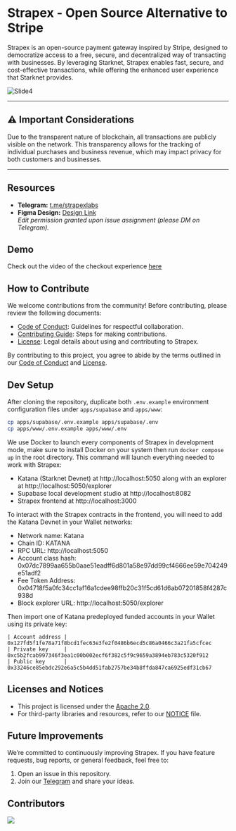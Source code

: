 # **Strapex - Open Source Alternative to Stripe**

Strapex is an open-source payment gateway inspired by Stripe, designed to democratize access to a free, secure, and decentralized way of transacting with businesses. By leveraging Starknet, Strapex enables fast, secure, and cost-effective transactions, while offering the enhanced user experience that Starknet provides.

![Slide4](https://github.com/user-attachments/assets/b9e4e13c-938e-4c29-a684-d94a084c0adf)

---

## **⚠️ Important Considerations**

Due to the transparent nature of blockchain, all transactions are publicly visible on the network. This transparency allows for the tracking of individual purchases and business revenue, which may impact privacy for both customers and businesses.

---

## **Resources**

- **Telegram:** [t.me/strapexlabs](https://t.me/strapexlabs)
- **Figma Design:** [Design Link](https://www.figma.com/design/1ZUxHzVqJw9vlY65cyYyvP/Untitled?node-id=0-1&t=a9OW5jcHrQkMgH0k-1)  
  _Edit permission granted upon issue assignment (please DM on Telegram)._

## **Demo**

Check out the video of the checkout experience [here](https://github.com/user-attachments/assets/9c8908ce-e0cc-44d8-b332-2873ce5cdb5c)

## **How to Contribute**

We welcome contributions from the community! Before contributing, please review the following documents:

- [Code of Conduct](CODE_OF_CONDUCT.md): Guidelines for respectful collaboration.
- [Contributing Guide](CONTRIBUTING.md): Steps for making contributions.
- [License](LICENSE): Legal details about using and contributing to Strapex.

By contributing to this project, you agree to abide by the terms outlined in our [Code of Conduct](CODE_OF_CONDUCT.md) and [License](LICENSE).

## **Dev Setup**

After cloning the repository, duplicate both `.env.example` environment configuration files under `apps/supabase` and `apps/www`:

```sh
cp apps/supabase/.env.example apps/supabase/.env
cp apps/www/.env.example apps/www/.env
```

We use Docker to launch every components of Strapex in development mode, make sure to install Docker on your system then run `docker compose up` in the root directory.
This command will launch everything needed to work with Strapex:

- Katana (Starknet Devnet) at http://localhost:5050 along with an explorer at http://localhost:5050/explorer
- Supabase local development studio at http://localhost:8082
- Strapex frontend at http://localhost:3000

To interact with the Strapex contracts in the frontend, you will need to add the Katana Devnet in your Wallet networks:

- Network name: Katana
- Chain ID: KATANA
- RPC URL: http://localhost:5050
- Account class hash: 0x07dc7899aa655b0aae51eadff6d801a58e97dd99cf4666ee59e704249e51adf2
- Fee Token Address: 0x04718f5a0fc34cc1af16a1cdee98ffb20c31f5cd61d6ab07201858f4287c938d
- Block explorer URL: http://localhost:5050/explorer

Then import one of Katana predeployed funded accounts in your Wallet using its private key:

```
| Account address |  0x127fd5f1fe78a71f8bcd1fec63e3fe2f0486b6ecd5c86a0466c3a21fa5cfcec
| Private key     |  0xc5b2fcab997346f3ea1c00b002ecf6f382c5f9c9659a3894eb783c5320f912
| Public key      |  0x33246ce85ebdc292e6a5c5b4dd51fab2757be34b8ffda847ca6925edf31cb67
```

## **Licenses and Notices**

- This project is licensed under the [Apache 2.0](LICENSE).
- For third-party libraries and resources, refer to our [NOTICE](NOTICE) file.

## **Future Improvements**

We’re committed to continuously improving Strapex. If you have feature requests, bug reports, or general feedback, feel free to:

1. Open an issue in this repository.
2. Join our [Telegram](https://t.me/strapexlabs) and share your ideas.

## **Contributors**

<a href="https://github.com/StrapexLabs/strapex/graphs/contributors">
  <img src="https://contrib.rocks/image?repo=StrapexLabs/strapex" />
</a>
